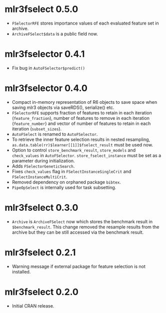 # mlr3fselect 0.5.0

- `FSelectorRFE` stores importance values of each evaluated feature set in 
  archive.
- `ArchiveFSelect$data` is a public field now.

# mlr3fselector 0.4.1

- Fix bug in `AutoFSelector$predict()`

# mlr3fselector 0.4.0

- Compact in-memory representation of R6 objects to save space when saving mlr3
  objects via saveRDS(), serialize() etc.
- `FSelectorRFE` supports fraction of features to retain in each iteration
  (`feature_fraction`), number of features to remove in each iteration
  (`feature_number`) and vector of number of features to retain in each
  iteration (`subset_sizes`).
- `AutoFSelect` is renamed to `AutoFSelector`.
- To retrieve the inner feature selection results in nested resampling,
  `as.data.table(rr)$learner[[1]]$fselect_result` must be used now.
- Option to control `store_benchmark_result`, `store_models` and `check_values`
  in `AutoFSelector`. `store_fselect_instance` must be set as a parameter during
  initialization.
- Adds `FSelectorGeneticSearch`.
- Fixes `check_values` flag in `FSelectInstanceSingleCrit` and
  `FSelectInstanceMultiCrit`.
- Removed dependency on orphaned package `bibtex`.
- `PipeOpSelect` is internally used for task subsetting.

# mlr3fselect 0.3.0

- `Archive` is `ArchiveFSelect` now which stores the benchmark result in
  `$benchmark_result`. This change removed the resample results from the archive
  but they can be still accessed via the benchmark result.

# mlr3fselect 0.2.1

- Warning message if external package for feature selection is not installed.

# mlr3fselect 0.2.0

- Initial CRAN release.
